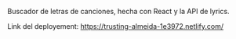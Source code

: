 Buscador de letras de canciones, hecha con React y la API de lyrics.

Link del deployement: https://trusting-almeida-1e3972.netlify.com/
